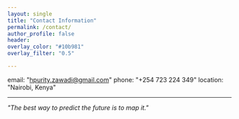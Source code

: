 ```yaml
---
layout: single
title: "Contact Information"
permalink: /contact/
author_profile: false
header:
overlay_color: "#10b981"
overlay_filter: "0.5"

---
```


email: "hpurity.zawadi@gmail.com"
phone: "+254 723 224 349"
location: "Nairobi, Kenya"

---

*"The best way to predict the future is to map it."*
